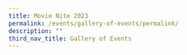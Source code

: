 ```yaml
---
title: Movie Nite 2023
permalink: /events/gallery-of-events/permalink/
description: ""
third_nav_title: Gallery of Events
---
```

